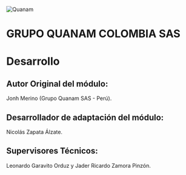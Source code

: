 ![Quanam](https://th.bing.com/th/id/OIP.0Xx4DLmevXnccTkfC-ffYQHaGZ?rs=1&pid=ImgDetMain)
<h1> GRUPO QUANAM COLOMBIA SAS </h1>

Desarrollo
==============================
## Autor Original del módulo:
Jonh Merino (Grupo Quanam SAS - Perú).
## Desarrollador de adaptación del módulo:
Nicolás Zapata Álzate.
## Supervisores Técnicos: 
Leonardo Garavito Orduz y Jader Ricardo Zamora Pinzón.